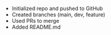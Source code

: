 - Initialized repo and pushed to GitHub
- Created branches (main, dev, feature)
- Used PRs to merge
- Added README.md